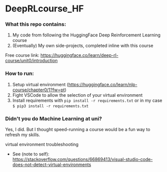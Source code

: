 # DeepRLcourse_HF

### What this repo contains:   
1. My code from following the HuggingFace Deep Reinforcement Learning course
2. (Eventually) My own side-projects, completed inline with this course  

Free course link: https://huggingface.co/learn/deep-rl-course/unit0/introduction

### How to run:  
1. Setup virtual environment (https://huggingface.co/learn/nlp-course/chapter0/1?fw=pt)
2. Fight VSCode to allow the selection of your virtual environment
3. Install requirements with `pip install -r requirements.txt` or in my case `$ pip3 install -r requirements.txt`

### Didn't you do Machine Learning at uni?  
Yes, I did. But I thought speed-running a course would be a fun way to refresh my skills. 

virtual environment troubleshooting  
* See (note to self): https://stackoverflow.com/questions/66869413/visual-studio-code-does-not-detect-virtual-environments